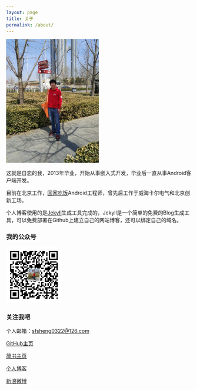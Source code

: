 ```yaml
---
layout: page
title: 关于
permalink: /about/
---
```


<img src="/assets/bingo_me.jpg" style="width: 50%;">

这就是自恋的我，2013年毕业，开始从事嵌入式开发，毕业后一直从事Android客户端开发。

目前在北京工作，[回家吃饭](http://www.jiashuangkuaizi.com/)Android工程师，曾先后工作于威海卡尔电气和北京创新工场。

个人博客使用的是[Jekyll](http://jekyll.bootcss.com/)生成工具完成的，Jekyll是一个简单的免费的Blog生成工具，可以免费部署在Github上建立自己的网站博客，还可以绑定自己的域名。


### 我的公众号

<img src="/assets/icon1/微信公众号15.jpg" style="width: 30%;">


### 关注我吧

个人邮箱：sfsheng0322@126.com

[GitHub主页](https://github.com/sfsheng0322)

[简书主页](http://www.jianshu.com/users/88509e7e2ed1/latest_articles)

[个人博客](http://sunfusheng.com/)

[新浪微博](http://weibo.com/u/3852192525)
